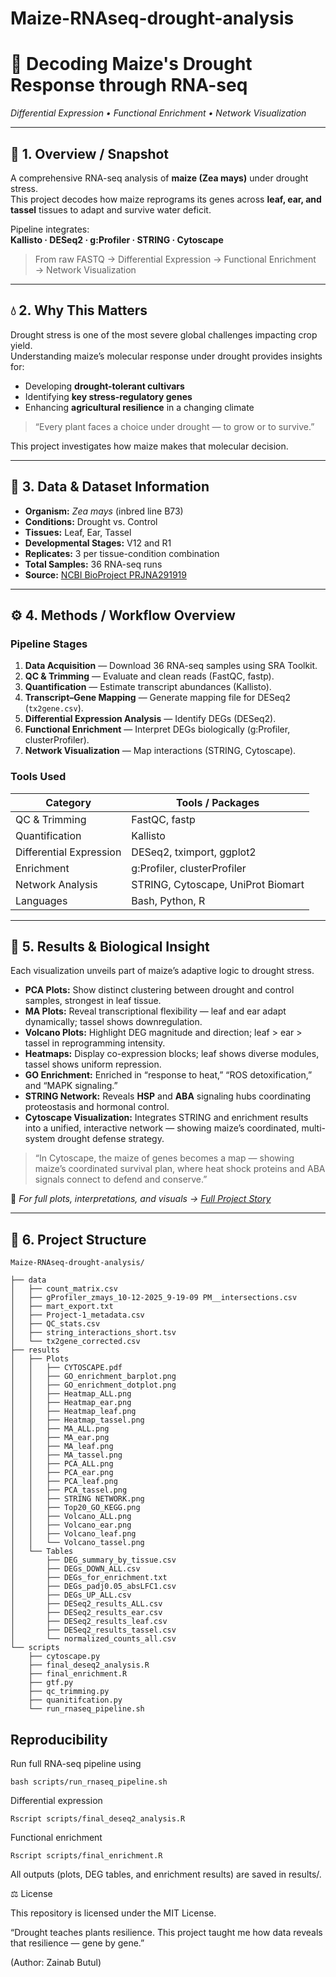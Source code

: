 # Maize-RNAseq-drought-analysis
# 🌾 Decoding Maize's Drought Response through RNA-seq  
*Differential Expression • Functional Enrichment • Network Visualization*

---

## 🌱 1. Overview / Snapshot
A comprehensive RNA-seq analysis of **maize (Zea mays)** under drought stress.  
This project decodes how maize reprograms its genes across **leaf, ear, and tassel** tissues to adapt and survive water deficit.  

Pipeline integrates:  
**Kallisto · DESeq2 · g:Profiler · STRING · Cytoscape**

> From raw FASTQ → Differential Expression → Functional Enrichment → Network Visualization

---

## 💧 2. Why This Matters
Drought stress is one of the most severe global challenges impacting crop yield.  
Understanding maize’s molecular response under drought provides insights for:  
- Developing **drought-tolerant cultivars**  
- Identifying **key stress-regulatory genes**  
- Enhancing **agricultural resilience** in a changing climate  

> “Every plant faces a choice under drought — to grow or to survive.”

This project investigates how maize makes that molecular decision.

---

## 🧬 3. Data & Dataset Information
- **Organism:** *Zea mays* (inbred line B73)  
- **Conditions:** Drought vs. Control  
- **Tissues:** Leaf, Ear, Tassel  
- **Developmental Stages:** V12 and R1  
- **Replicates:** 3 per tissue-condition combination  
- **Total Samples:** 36 RNA-seq runs  
- **Source:** [NCBI BioProject PRJNA291919](https://www.ncbi.nlm.nih.gov/bioproject/PRJNA291919)

---

## ⚙️ 4. Methods / Workflow Overview

### Pipeline Stages
1. **Data Acquisition** — Download 36 RNA-seq samples using SRA Toolkit.  
2. **QC & Trimming** — Evaluate and clean reads (FastQC, fastp).  
3. **Quantification** — Estimate transcript abundances (Kallisto).  
4. **Transcript–Gene Mapping** — Generate mapping file for DESeq2 (`tx2gene.csv`).  
5. **Differential Expression Analysis** — Identify DEGs (DESeq2).  
6. **Functional Enrichment** — Interpret DEGs biologically (g:Profiler, clusterProfiler).  
7. **Network Visualization** — Map interactions (STRING, Cytoscape).

### Tools Used
| Category | Tools / Packages |
|-----------|------------------|
| QC & Trimming | FastQC, fastp |
| Quantification | Kallisto |
| Differential Expression | DESeq2, tximport, ggplot2 |
| Enrichment | g:Profiler, clusterProfiler |
| Network Analysis | STRING, Cytoscape, UniProt Biomart |
| Languages | Bash, Python, R |

---

## 🌿 5. Results & Biological Insight

Each visualization unveils part of maize’s adaptive logic to drought stress.

- **PCA Plots:** Show distinct clustering between drought and control samples, strongest in leaf tissue.  
- **MA Plots:** Reveal transcriptional flexibility — leaf and ear adapt dynamically; tassel shows downregulation.  
- **Volcano Plots:** Highlight DEG magnitude and direction; leaf > ear > tassel in reprogramming intensity.  
- **Heatmaps:** Display co-expression blocks; leaf shows diverse modules, tassel shows uniform repression.  
- **GO Enrichment:** Enriched in “response to heat,” “ROS detoxification,” and “MAPK signaling.”  
- **STRING Network:** Reveals **HSP** and **ABA** signaling hubs coordinating proteostasis and hormonal control.  
- **Cytoscape Visualization:** Integrates STRING and enrichment results into a unified, interactive network — showing maize’s coordinated, multi-system drought defense strategy.

> “In Cytoscape, the maize of genes becomes a map — showing maize’s coordinated survival plan, where heat shock proteins and ABA signals connect to defend and conserve.”

📖 *For full plots, interpretations, and visuals → [Full Project Story](docs/full_project_story.md)*

---

## 📂 6. Project Structure
```
Maize-RNAseq-drought-analysis/

├── data
│   ├── count_matrix.csv
│   ├── gProfiler_zmays_10-12-2025_9-19-09 PM__intersections.csv
│   ├── mart_export.txt
│   ├── Project-1_metadata.csv
│   ├── QC_stats.csv
│   ├── string_interactions_short.tsv
│   └── tx2gene_corrected.csv
├── results
│   ├── Plots
│   │   ├── CYTOSCAPE.pdf
│   │   ├── GO_enrichment_barplot.png
│   │   ├── GO_enrichment_dotplot.png
│   │   ├── Heatmap_ALL.png
│   │   ├── Heatmap_ear.png
│   │   ├── Heatmap_leaf.png
│   │   ├── Heatmap_tassel.png
│   │   ├── MA_ALL.png
│   │   ├── MA_ear.png
│   │   ├── MA_leaf.png
│   │   ├── MA_tassel.png
│   │   ├── PCA_ALL.png
│   │   ├── PCA_ear.png
│   │   ├── PCA_leaf.png
│   │   ├── PCA_tassel.png
│   │   ├── STRING NETWORK.png
│   │   ├── Top20_GO_KEGG.png
│   │   ├── Volcano_ALL.png
│   │   ├── Volcano_ear.png
│   │   ├── Volcano_leaf.png
│   │   └── Volcano_tassel.png
│   └── Tables
│       ├── DEG_summary_by_tissue.csv
│       ├── DEGs_DOWN_ALL.csv
│       ├── DEGs_for_enrichment.txt
│       ├── DEGs_padj0.05_absLFC1.csv
│       ├── DEGs_UP_ALL.csv
│       ├── DESeq2_results_ALL.csv
│       ├── DESeq2_results_ear.csv
│       ├── DESeq2_results_leaf.csv
│       ├── DESeq2_results_tassel.csv
│       └── normalized_counts_all.csv
└── scripts
    ├── cytoscape.py
    ├── final_deseq2_analysis.R
    ├── final_enrichment.R
    ├── gtf.py
    ├── qc_trimming.py
    ├── quanitifcation.py
    └── run_rnaseq_pipeline.sh
```

## Reproducibility
Run full RNA-seq pipeline using 
```
bash scripts/run_rnaseq_pipeline.sh
```

Differential expression
```
Rscript scripts/final_deseq2_analysis.R
```
Functional enrichment
```
Rscript scripts/final_enrichment.R
```

All outputs (plots, DEG tables, and enrichment results) are saved in results/.


⚖️ License

This repository is licensed under the MIT License.

“Drought teaches plants resilience.
This project taught me how data reveals that resilience — gene by gene.”

(Author: Zainab Butul) 
